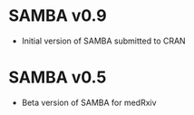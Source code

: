 # SAMBA v0.9
* Initial version of SAMBA submitted to CRAN

# SAMBA v0.5
* Beta version of SAMBA for medRxiv
